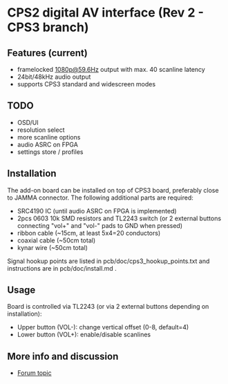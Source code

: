 CPS2 digital AV interface (Rev 2 - CPS3 branch)
==============

Features (current)
--------------------------
* framelocked 1080p@59.6Hz output with max. 40 scanline latency
* 24bit/48kHz audio output
* supports CPS3 standard and widescreen modes

TODO
--------------------------
* OSD/UI
* resolution select
* more scanline options
* audio ASRC on FPGA
* settings store / profiles

Installation
--------------------------
The add-on board can be installed on top of CPS3 board, preferably close to JAMMA connector. The following additional parts are required:
* SRC4190 IC (until audio ASRC on FPGA is implemented)
* 2pcs 0603 10k SMD resistors and TL2243 switch (or 2 external buttons connecting "vol+" and "vol-" pads to GND when pressed)
* ribbon cable (~15cm, at least 5x4=20 conductors)
* coaxial cable (~50cm total)
* kynar wire (~50cm total)

Signal hookup points are listed in pcb/doc/cps3_hookup_points.txt and instructions are in pcb/doc/install.md .

Usage
--------------------------
Board is controlled via TL2243 (or via 2 external buttons depending on installation):
* Upper button (VOL-): change vertical offset (0-8, default=4)
* Lower button (VOL+): enable/disable scanlines

More info and discussion
--------------------------
* [Forum topic](http://shmups.system11.org/viewtopic.php?f=6&t=59479&p=1266977)
